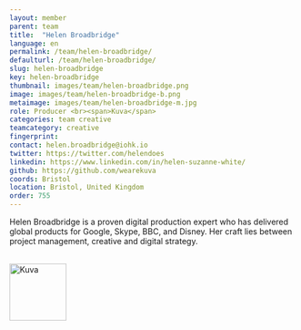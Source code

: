 ```yaml
---
layout: member
parent: team
title:  "Helen Broadbridge"
language: en
permalink: /team/helen-broadbridge/
defaulturl: /team/helen-broadbridge/
slug: helen-broadbridge
key: helen-broadbridge
thumbnail: images/team/helen-broadbridge.png
image: images/team/helen-broadbridge-b.png
metaimage: images/team/helen-broadbridge-m.jpg
role: Producer <br><span>Kuva</span>
categories: team creative
teamcategory: creative
fingerprint: 
contact: helen.broadbridge@iohk.io
twitter: https://twitter.com/helendoes
linkedin: https://www.linkedin.com/in/helen-suzanne-white/
github: https://github.com/wearekuva
coords: Bristol
location: Bristol, United Kingdom
order: 755
---
```

Helen Broadbridge is a proven digital production expert who has delivered global products for Google, Skype, BBC, and Disney. Her craft lies between project management, creative and digital strategy.

<br>
<a href="https://www.kuva.io/" target="_blank"><img src="/images/logo/kuva.png" width="100px" height="100px" alt="Kuva" /></a>